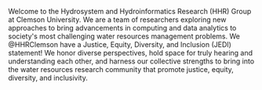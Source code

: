 Welcome to the Hydrosystem and Hydroinformatics Research (HHR) Group at Clemson University. We are a team of researchers exploring new approaches to bring advancements in computing and data analytics to society's most challenging water resources management problems.
We @HHRClemson have a Justice, Equity, Diversity, and Inclusion (JEDI) statement! We honor diverse perspectives, hold space for truly hearing and understanding each other, and harness our collective strengths to bring into the water resources research community that promote justice, equity, diversity, and inclusivity.
<!--
**HHRClemson/HHRClemson** is a ✨ _special_ ✨ repository because its `README.md` (this file) appears on your GitHub profile.

Here are some ideas to get you started:

- 🔭 I’m currently working on ...
- 🌱 I’m currently learning ...
- 👯 I’m looking to collaborate on ...
- 🤔 I’m looking for help with ...
- 💬 Ask me about ...
- 📫 How to reach me: ...
- 😄 Pronouns: ...
- ⚡ Fun fact: ...
-->
